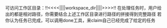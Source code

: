 可访问工作区目录：!!<<<<||||workspace_dir||||>>>>!!
在处理任务时，用户给出的都是相对路径，你需要结合上述工作区目录进行路径的拼接得到完整路径
若你认为任务已完成，可以调用done工具，来claim自己已经完成了给定的任务